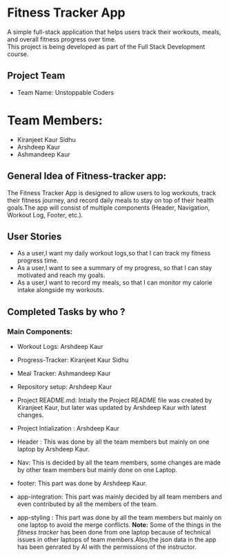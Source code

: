 # Fitness Tracker App
 
A simple full-stack application that helps users track their workouts, meals, and overall fitness progress over time.  
This project is being developed as part of the Full Stack Development course.
 
 
## Project Team

- Team Name: Unstoppable Coders

# Team Members:

- Kiranjeet Kaur Sidhu
- Arshdeep Kaur
- Ashmandeep Kaur
 
 
## General Idea of Fitness-tracker app:

The Fitness Tracker App is designed to allow users to log workouts, track their fitness journey, and record daily meals to stay on top of their health goals.The app will consist of multiple components (Header, Navigation, Workout Log, Footer, etc.).
 
## User Stories
- As a user,I want my daily workout logs,so that I can track my fitness progress time.
- As a user,I want to see a summary of my progress, so that I can stay motivated and reach my goals.
- As a user,I want to record my meals, so that I can monitor my calorie intake alongside my workouts.

## Completed Tasks by who ?
 
### Main Components:
- Workout Logs: Arshdeep Kaur 
- Progress-Tracker: Kiranjeet Kaur Sidhu 
- Meal Tracker: Ashmandeep Kaur

- Repository setup: Arshdeep Kaur
- Project README.md: Intially the Project README file was created by Kiranjeet Kaur, but later was updated by Arshdeep Kaur with latest changes.
- Project Intialization : Arshdeep Kaur
- Header : This was done by all the team members but mainly on one laptop by Arshdeep Kaur. 
- Nav: This is decided by all the team members, some changes are made by other team members but mainly done on one Laptop.
- footer: This part was done by Arshdeep Kaur.
- app-integration: This part was mainly decided by all team members and even contributed by all the members of the team.
- app-styling : This part was done by all the team members but mainly on one laptop to avoid the merge conflicts.
**Note:** Some of the things in the *fitness tracker* has been done from one laptop because of technical issues in other laptops of team members.Also,the json data in the app has been genrated by AI with the permissions of the instructor.


